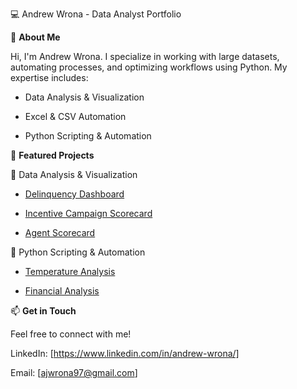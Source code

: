 💻 Andrew Wrona - Data Analyst Portfolio

🚀 **About Me**

Hi, I'm Andrew Wrona. I specialize in working with large datasets, automating processes, and optimizing workflows using Python. My expertise includes:

- Data Analysis & Visualization

- Excel & CSV Automation

- Python Scripting & Automation

📂 **Featured Projects**

🔹 Data Analysis & Visualization

  - [Delinquency Dashboard](./Power%20BI/Delinquency%20Dashboard)

  - [Incentive Campaign Scorecard](./Excel/Incentive%20Campaign%20Scorecard)
  - [Agent Scorecard](./Excel/Agent%20Scorecard)

🔹 Python Scripting & Automation

  - [Temperature Analysis](./Python/Temperature%20Analysis)

  - [Financial Analysis](./Python/Financial%20Analysis)


📫 **Get in Touch**

Feel free to connect with me!

LinkedIn: [https://www.linkedin.com/in/andrew-wrona/]

Email: [ajwrona97@gmail.com]
